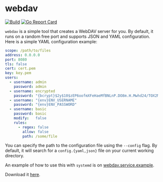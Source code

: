 # webdav

[![Build](https://img.shields.io/travis/hacdias/webdav.svg?style=flat-square)](https://travis-ci.org/hacdias/webdav)
[![Go Report Card](https://goreportcard.com/badge/github.com/hacdias/webdav?style=flat-square)](https://goreportcard.com/report/hacdias/webdav)

```webdav``` is a simple tool that creates a WebDAV server for you. By default, it runs on a random free port and supports JSON and YAML configuration. Here is a simple YAML configuration example:

```yaml
scope: /path/to/files
address: 0.0.0.0
port: 8080
tls: false
cert: cert.pem
key: key.pem
users:
  - username: admin
    password: admin
  - username: encrypted
    password: "{bcrypt}$2y$10$zEP6oofmXFeHaeMfBNLnP.DO8m.H.Mwhd24/TOX2MWLxAExXi4qgi"
  - username: "{env}ENV_USERNAME"
    password: "{env}ENV_PASSWORD"
  - username: basic
    password: basic
    modify:   false
    rules:
      - regex: false
        allow: false
        path: /some/file
```

You can specify the path to the configuration file using the `--config` flag. By default, it will search for a `config.{yaml,json}` file on your current working directory.

An example of how to use this with `systemd` is on [webdav.service.example](/webdav.service.example).

Download it [here](https://github.com/hacdias/webdav/releases).
